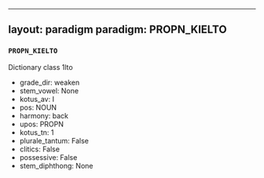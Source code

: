 
---
layout: paradigm
paradigm: PROPN_KIELTO
---
### ` PROPN_KIELTO `

Dictionary class 1lto
* grade_dir: weaken
* stem_vowel: None
* kotus_av: I
* pos: NOUN
* harmony: back
* upos: PROPN
* kotus_tn: 1
* plurale_tantum: False
* clitics: False
* possessive: False
* stem_diphthong: None
